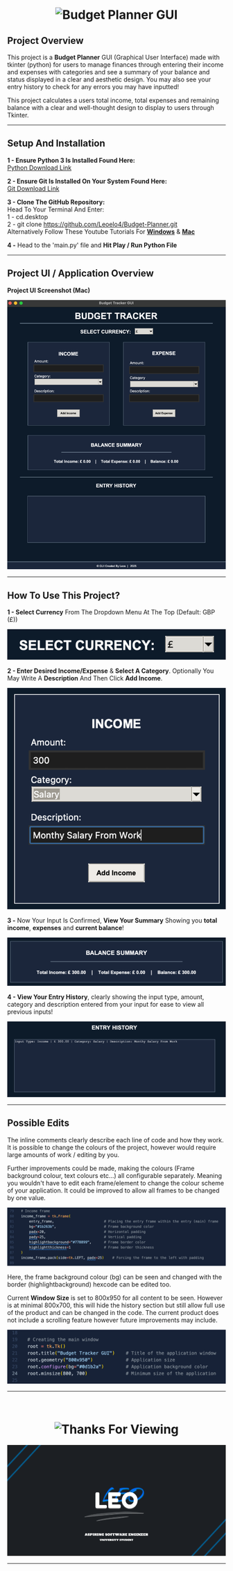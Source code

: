 <div align="center">
  <h1>
    <img src="https://readme-typing-svg.herokuapp.com?font=Fira+Code&size=28&duration=4000&pause=1000&center=true&color=0095FF&width=435&lines=Budget+Planner+GUI" alt="Budget Planner GUI" />
  </h1>
</div>

## Project Overview
This project is a **Budget Planner** GUI (Graphical User Interface) made with tkinter (python) for users to manage finances through entering their income and expenses with categories and see a summary of your balance and status displayed in a clear and aesthetic design. You may also see your entry history to check for any errors you may have inputted!

This project calculates a users total income, total expenses and remaining balance with a clear and well-thought design to display to users through Tkinter.
<hr>

## Setup And Installation

**1 - Ensure Python 3 Is Installed Found Here:** <br>
[Python Download Link](https://www.python.org/downloads/)

**2 - Ensure Git Is Installed On Your System Found Here:** <br>
[Git Download Link](https://git-scm.com/downloads)

**3 - Clone The GitHub Repository:** <br>
Head To Your Terminal And Enter: <br>
1 - cd.desktop <br>
2 - git clone https://github.com/Leoelo4/Budget-Planner.git <br>
Alternatively Follow These Youtube Tutorials For **[Windows](https://www.youtube.com/watch?v=EhxPBMQFCaI)** & **[Mac](https://www.youtube.com/watch?v=R9Efdq3Fj-A)**

**4 -** Head to the 'main.py' file and **Hit Play / Run Python File**
<hr>

## Project UI / Application Overview
**Project UI Screenshot (Mac)**

<img src="readme-images/ui-overview.png">

<hr>

## How To Use This Project?
**1 - Select Currency** From The Dropdown Menu At The Top (Default: GBP (£))

<img src="readme-images/select-currency.png"> <br>

**2 - Enter Desired Income/Expense** & **Select A Category**. Optionally You May Write A **Description** And Then Click **Add Income**.

<img src="readme-images/income.png"> <br>

**3 -** Now Your Input Is Confirmed, **View Your Summary** Showing you **total income**, **expenses** and **current balance**!

<img src="readme-images/balance-summary.png"> <br>

**4 - View Your Entry History**, clearly showing the input type, amount, category and description entered from your input for ease to view all previous inputs!

<img src="readme-images/entry-history.png">

<hr>

## Possible Edits

The inline comments clearly describe each line of code and how they work. It is possible to change the colours of the project, however would require large amounts of work / editing by you.

Further improvements could be made, making the colours (Frame background colour, text colours etc...) all configurable separately. Meaning you wouldn't have to edit each frame/element to change the colour scheme of your application. It could be improved to allow all frames to be changed by one value.

<img src="readme-images/income-code.png">

Here, the frame background colour (bg) can be seen and changed with the border (highlightbackground) hexcode can be edited too.

Current **Window Size** is set to 800x950 for all content to be seen. However is at minimal 800x700, this will hide the history section but still allow full use of the product and can be changed in the code. The current product does not include a scrolling feature however future improvements may include.

<img src="readme-images/window-size-code.png">

<hr>
<br>

<div align="center">
  <h1>
    <img src="https://readme-typing-svg.herokuapp.com?font=Fira+Code&size=28&duration=4000&pause=1000&center=true&color=0095FF&width=435&lines=Thank+You+For+Viewing+:)" alt="Thanks For Viewing" />
  </h1>
</div>

<img src="readme-images/gitbanner.png"> <hr>

